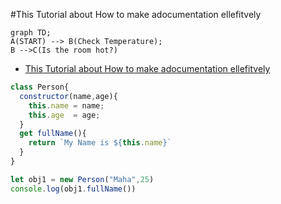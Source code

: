 #This Tutorial about How to make adocumentation ellefitvely

```mermaid
graph TD;
A(START) --> B(Check Temperature);
B -->C(Is the room hot?)
```
<!-- @import "[TOC]" {cmd="toc" depthFrom=1 depthTo=6 orderedList=false} -->

<!-- code_chunk_output -->

- [This Tutorial about How to make adocumentation ellefitvely](#this-tutorial-about-how-to-make-adocumentation-ellefitvely)

<!-- /code_chunk_output -->
```javascript
class Person{
  constructor(name,age){
    this.name = name;
    this.age  = age;
  }
  get fullName(){
    return `My Name is ${this.name}`
  }
}

let obj1 = new Person("Maha",25)
console.log(obj1.fullName())
```
